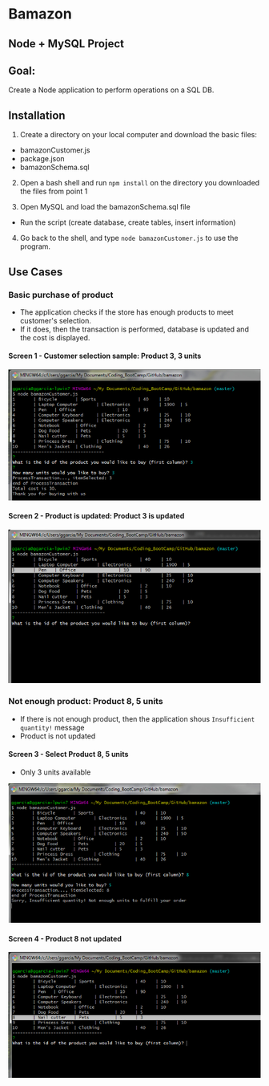# Bamazon
## Node + MySQL Project

## Goal:
Create a Node application to perform operations on a SQL DB. 

## Installation 

1. Create a directory on your local computer and download the basic files:
- bamazonCustomer.js
- package.json
- bamazonSchema.sql

2. Open a bash shell and run `npm install` on the directory you downloaded the files from point 1

3. Open MySQL and load the bamazonSchema.sql file
- Run the script (create database, create tables, insert information)

4. Go back to the shell, and type `node bamazonCustomer.js` to use the program.

## Use Cases

### Basic purchase of product
- The application checks if the store has enough products to meet customer's selection. 
- If it does, then the transaction is performed, database is updated and the cost is displayed. 

#### Screen 1 - Customer selection sample: Product 3, 3 units
![Screen1](images/bamazon_screen1.jpg)

#### Screen 2 - Product is updated: Product 3 is updated
![Screen2](images/bamazon_screen2.jpg)

### Not enough product: Product 8, 5 units
- If there is not enough product, then the application shous `Insufficient quantity!` message 
- Product is not updated

#### Screen 3 - Select Product 8, 5 units
- Only 3 units available

![Screen3](images/bamazon_screen3.jpg)

#### Screen 4 - Product 8 not updated

![Screen4](images/bamazon_screen4.jpg)

